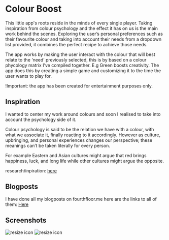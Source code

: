 # Colour Boost

This little app's roots reside in the minds of every single player. Taking inspiration from colour psychology and the effect it has on us is the main work behind the scenes. Exploring the user’s personal preferences such as their favourite colour and taking into account their needs from a dropdown list provided, it combines the perfect recipe to achieve those needs.The app works by making the user interact with the colour that will best relate to the ‘need’ previously selected, this is by based on a colour phycology matrix I’ve compiled together. E.g Green boosts creativity.  The app does this by creating a simple game and customizing it to the time the user wants to play for. !Important: the app has been created for entertainment purposes only.  

## Inspiration

I wanted to center my work around colours and soon I realised to take into account the psychology side of it.

Colour psychology is said to be the relation we have with a colour, with what we associate it, finally reacting to it accordingly. However as culture, upbringing, and personal experiences changes our perspective; these meanings can’t be taken literally for every person. 

For example Eastern and Asian cultures might argue that red brings happiness, luck, and long life while other cultures might argue the opposite.

research/inpiration: [here](http://psicologicamenteblog.tumblr.com/post/92477346938/source-understanding-the-phenomenon-of)

## Blogposts

I have done all my blogposts on fourthfloor.me here are the links to all of them: [Here](http://www.fourthfloor.me/blogs/ksalazar/category/web14203/)

## Screenshots

![resize icon](http://www.fourthfloor.me/blogs/ksalazar/files/2014/12/Screen-Shot-2014-12-04-at-21.00.58.png)
![resize icon](http://www.fourthfloor.me/blogs/ksalazar/files/2014/12/Screen-Shot-2014-12-04-at-21.05.12.png)




